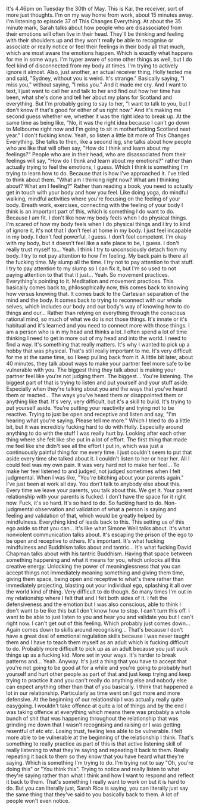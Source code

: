 ﻿It's 4.46pm on Tuesday the 30th of May. This is Kai, the receiver, sort of more just thoughts.
I'm on my way home from work, about 15 minutes away. I'm listening to episode 37 of This
Changes Everything. At about the 35 minute mark, Sarah talks about how people who are
disassociated from their emotions will often live in their head. They'll be thinking and
feeling with their shoulders up and they won't really be able to recognise or associate
or really notice or feel their feelings in their body all that much, which are most aware
the emotions happen. Which is exactly what happens for me in some ways. I'm hyper aware
of some other things as well, but I do feel kind of disconnected from my body at times.
I'm trying to actively ignore it almost. Also, just another, an actual receiver thing, Holly
texted me and said, "Sydney, without you is weird. It's strange." Basically saying, "I
miss you," without saying, "I miss you." And it made me cry. And I want to text, I just
want to call her and talk to her and find out how her time has been, what she's done
and tell her about my plans for Scotland and everything. But I'm probably going to say
to her, "I want to talk to you, but I don't know if that's good for either of us right
now." And it's making me second guess whether we, whether it was the right idea to break
up. At the same time as being like, "No, it was the right idea because I can't go down
to Melbourne right now and I'm going to sit in motherfucking Scotland next year." I don't
fucking know. Yeah, so listen a little bit more of This Changes Everything. She talks
to then, like a second leg, she talks about how people who are like that will often say,
"How do I think and learn about my feelings?" People who are in their head, who are disassociated
from their feelings will say, "How do I think and learn about my emotions?" rather than
actually trying to feel the emotions, I guess. Which I think is something I'm trying to learn
how to do. Because that is how I've approached it. I've tried to think about them. "What
am I thinking right now? What am I thinking about? What am I feeling?" Rather than reading
a book, you need to actually get in touch with your body and how you feel. Like doing
yoga, do mindful walking, mindful activities where you're focusing on the feeling of your
body. Breath work, exercises, connecting with the feeling of your body I think is an important
part of this, which is something I do want to do. Because I am fit. I don't like how
my body feels when I do physical things. I'm scared of how my body feels when I do physical
things and I try to kind of ignore it. It's not that I don't feel at home in my body.
I just feel incapable in my body. I don't feel powerful, I guess. I don't feel competent.
I'm okay with my body, but it doesn't feel like a safe place to be, I guess. I don't
really trust myself to... Yeah. I think I try to unconsciously detach from my body.
I try to not pay attention to how I'm feeling. My back pain is there all the fucking time.
My slump all the time. I try not to pay attention to that stuff. I try to pay attention to my
slump so I can fix it, but I'm so used to not paying attention to that that it just...
Yeah. So movement practices. Everything's pointing to it. Meditation and movement practices.
This basically comes back to, philosophically now, this comes back to knowing how versus
knowing that. It comes back to the Cartesian separation of the mind and the body. It comes
back to trying to reconnect with our whole selves, which includes our body and our body's
way of knowing how to do things and our... Rather than relying on everything through
the conscious rational mind, so much of what we do is not those things. It's innate or
it's habitual and it's learned and you need to connect more with those things. I am a
person who is in my head and thinks a lot. I often spend a lot of time thinking I need
to get in more out of my head and into the world. I need to find a way. It's something
that really matters. It's why I wanted to pick up a hobby that was physical. That's
still really important to me. It's very difficult for me at the same time, so I keep pulling
back from it. A little bit later, about 40 minutes, they talk about ways to make your
partner feel more safe to be vulnerable with you. The biggest thing they talk about is
making your partner feel like you're not judging them. The biggest... You're listening. The
biggest part of that is trying to listen and put yourself and your stuff aside. Especially
when they're talking about you and the ways that you've heard them or reacted... The ways
you've heard them or disappointed them or anything like that. It's very, very difficult,
but it's a skill to build. It's trying to put yourself aside. You're putting your reactivity
and trying not to be reactive. Trying to just be open and receptive and listen and say, "I'm
hearing what you're saying. Please tell me more." Which I tried to do a little bit, but
it was incredibly fucking hard to do with Holly. Especially around anything to do with
the stuff I was really hurt by. Looking after each other thing where she felt like she put
in a lot of effort. The first thing that made me feel like she didn't see all the effort
I put in, which was just a continuously painful thing for me every time. I just couldn't seem
to put that aside every time she talked about it. I couldn't listen to her or hear her.
All I could feel was my own pain. It was very hard not to make her feel... To make her feel
listened to and judged, not judged sometimes when I felt judgmental. When I was like, "You're
bitching about your parents again." I've just been at work all day. You don't talk to anybody
else about this. Every time we leave your parents, you talk about this. We get it. Your
parent relationship with your parents is fucked. I don't have the space for it right now. Fuck,
it's so hard. It's so hard to do. So fucking hard to do. Non-judgmental observation and
validation of what a person is saying and feeling and validation of that, which would
be greatly helped by mindfulness. Everything kind of leads back to this. This setting us
of this ego aside so that you can... It's like what Simone Weil talks about. It's what
nonviolent communication talks about. It's escaping the prison of the ego to be open
and receptive to others. It's important. It's what fucking mindfulness and Buddhism talks
about and tantric... It's what fucking David Chapman talks about with his tantric Buddhism.
Having that space between something happening and what it means for you, which unlocks all
this creative energy. Unlocking the power of meaninglessness that you can accept things
not immediately meaning something and giving them time, giving them space, being open and
receptive to what's there rather than immediately projecting, blasting out your individual ego,
splashing it all over the world kind of thing. Very difficult to do though. So many times
I'm out in my relationship where I felt that and I felt both sides of it. I felt the defensiveness
and the emotion but I was also conscious, able to think I don't want to be like this but I
don't know how to stop. I can't turn this off. I want to be able to just listen to you
and hear you and validate you but I can't right now. I can't get out of this feeling.
Which probably just comes down... Again comes down to skills around recognising... That's
because I don't have a great deal of emotional regulation skills because I was never taught
them and I have to teach them myself as an adult which is fucking difficult to do. Probably
more difficult to pick up as an adult because you just suck things up as a fucking kid.
More set in your ways. It's harder to break patterns and... Yeah. Anyway. It's just a
thing that you have to accept that you're not going to be good at for a while and you're
going to probably hurt yourself and hurt other people as part of that and just keep trying
and keep trying to practice it and you can't really do anything else and nobody else can
expect anything other than that of you basically. I think that happened a lot in our relationship.
Particularly as time went on I got more and more defensive. At the beginning of our relationship
I was actually really quite easygoing. I wouldn't take offence at quite a lot of things and
by the end I was taking offence at everything which means there was probably a whole bunch
of shit that was happening throughout the relationship that was grinding me down that
I wasn't recognising and raising or I was getting resentful of etc etc. Losing trust,
feeling less able to be vulnerable. I felt more able to be vulnerable at the beginning
of the relationship I think. That's something to really practice as part of this is that
active listening skill of really listening to what they're saying and repeating it back
to them. Really repeating it back to them so they know that you have heard what they're
saying. Which is something I'm trying to do. I'm trying not to say "Oh, you're doing this"
or "You think this". Trying to notice and really listen to what they're saying rather than what
I think and how I want to respond and reflect it back to them. That's something I really
want to work on but it is hard to do. But you can literally just, Sarah Rice is saying,
you can literally just say the same thing that they've said to you basically back to
them. A lot of people won't even notice.

